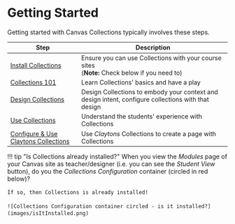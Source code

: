 # Getting Started

Getting started with Canvas Collections typically involves these steps.

| Step | Description |
| -------- | ----------- |
| [Install Collections](./install/types-pre-requisites.md) | Ensure you can use Collections with your course sites <br> (**Note:** Check below if you need to) |
| [Collections 101](./101/overview.md) | Learn Collections' basics and have a play |
| [Design Collections](./configure/configuration.md) | Design Collections to embody your context and design intent, configure collections with that design |
| [Use Collections](./use/types.md) | Understand the students' experience with Collections |
| [Configure & Use Claytons Collections](./claytons/overview.md) | Use _Claytons_ Collections to create a page with Collections |

!!! tip "Is Collections already installed?"
    When you view the _Modules_ page of your Canvas site as teacher/designer (i.e. you can see the _Student View_ button), do you the _Collections Configuration_ container (circled in red below)?
    
    If so, then Collections is already installed!  

    ![Collections Configuration container circled - is it installed?](images/isItInstalled.png)  

<link rel="stylesheet" href="https://cdn.jsdelivr.net/npm/@shoelace-style/shoelace@2.0.0/dist/themes/light.css">
<script type="module" src="https://cdn.jsdelivr.net/npm/@shoelace-style/shoelace@2.0.0/dist/shoelace.js">

